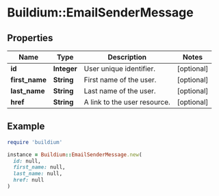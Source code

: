 # Buildium::EmailSenderMessage

## Properties

| Name | Type | Description | Notes |
| ---- | ---- | ----------- | ----- |
| **id** | **Integer** | User unique identifier. | [optional] |
| **first_name** | **String** | First name of the user. | [optional] |
| **last_name** | **String** | Last name of the user. | [optional] |
| **href** | **String** | A link to the user resource. | [optional] |

## Example

```ruby
require 'buildium'

instance = Buildium::EmailSenderMessage.new(
  id: null,
  first_name: null,
  last_name: null,
  href: null
)
```

